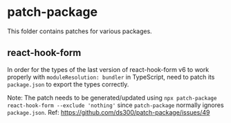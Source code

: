 # patch-package

This folder contains patches for various packages.

## react-hook-form

In order for the types of the last version of react-hook-form v6 to work properly with `moduleResolution: bundler` in TypeScript, need to patch its `package.json` to export the types correctly.

Note: The patch needs to be generated/updated using `npx patch-package react-hook-form --exclude 'nothing'` since `patch-package` normally ignores `package.json`. Ref: https://github.com/ds300/patch-package/issues/49
